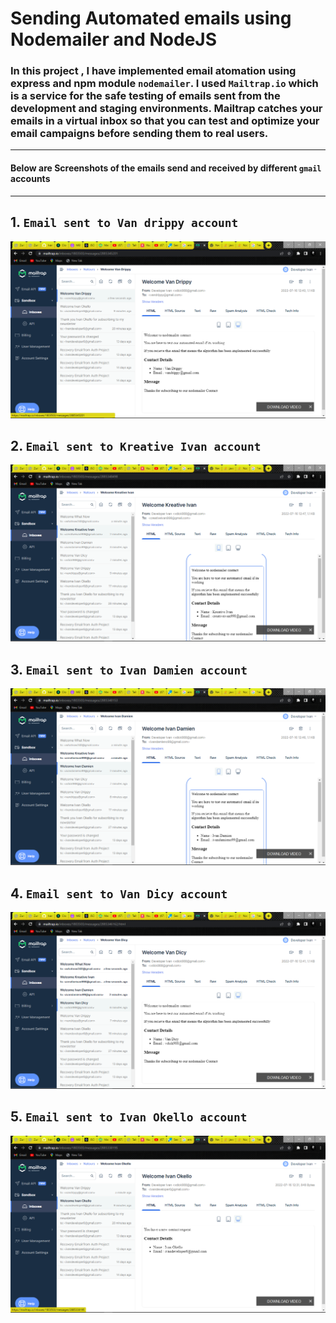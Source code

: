 # **Sending Automated emails using Nodemailer and NodeJS**

### In this project , I have implemented email atomation using express and npm module `nodemailer`. I used `Mailtrap.io` which is a service for the safe testing of emails sent from the development and staging environments. Mailtrap catches your emails in a virtual inbox so that you can test and optimize your email campaigns before sending them to real users.
---
#### Below are Screenshots of the emails send and received by different `gmail` accounts

---

   ## 1. `Email sent to Van drippy account`
![](EmailScreenshots/ScreenshotOne.png)
   ## 2.  `Email sent to Kreative Ivan account`
![](EmailScreenshots/ScreenshotTwo.png)
   ## 3.  `Email sent to Ivan Damien account`
![](EmailScreenshots/ScreenshotThree.png)
   ## 4.  `Email sent to Van Dicy account` 
![](EmailScreenshots/ScreenshotFour.png)
   ## 5.  `Email sent to Ivan Okello account`
![](EmailScreenshots/ScreenshotFive.png)

